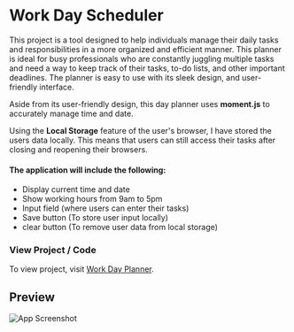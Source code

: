# Work Day Scheduler

This project is a tool designed to help individuals manage their daily tasks and responsibilities in a more organized and efficient manner. This planner is ideal for busy professionals who are constantly juggling multiple tasks and need a way to keep track of their tasks, to-do lists, and other important deadlines. The planner is easy to use with its sleek design, and user-friendly interface.

Aside from its user-friendly design, this day planner uses **moment.js** to accurately manage time and date.

Using the **Local Storage** feature of the user's browser, I have stored the users data locally. This means that users can still access their tasks after closing and reopening their browsers.

#### The application will include the following:

- Display current time and date 
- Show working hours from 9am to 5pm
- Input field (where users can enter their tasks)
- Save button (To store user input locally)
- clear button (To remove user data from local storage)


### View Project / Code

To view project, visit [Work Day Planner](https://murtaza34.github.io/Work-Day-Planner/).

## Preview

![App Screenshot](https://via.placeholder.com/468x300?text=App+Screenshot+Here)